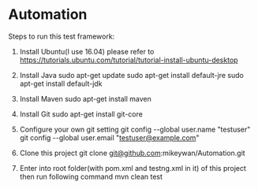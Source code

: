 # Automation
Steps to run this test framework:
1. Install Ubuntu(I use 16.04)
   please refer to https://tutorials.ubuntu.com/tutorial/tutorial-install-ubuntu-desktop

2. Install Java
   sudo apt-get update
   sudo apt-get install default-jre
   sudo apt-get install default-jdk

3. Install Maven
   sudo apt-get install maven

4. Install Git
   sudo apt-get install git-core

5. Configure your own git setting
   git config --global user.name "testuser"
   git config --global user.email "testuser@example.com"

6. Clone this project
   git clone git@github.com:mikeywan/Automation.git

7. Enter into root folder(with pom.xml and testng.xml in it) of this project then run following command
   mvn clean test 

